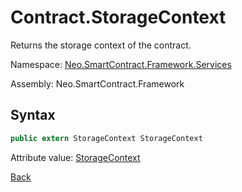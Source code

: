 # Contract.StorageContext

Returns the storage context of the contract.

Namespace: [Neo.SmartContract.Framework.Services](../../services.md)

Assembly: Neo.SmartContract.Framework

## Syntax

```c#
public extern StorageContext StorageContext
```

Attribute value: [StorageContext](../StorageContext.md)

[Back](../Contract.md)